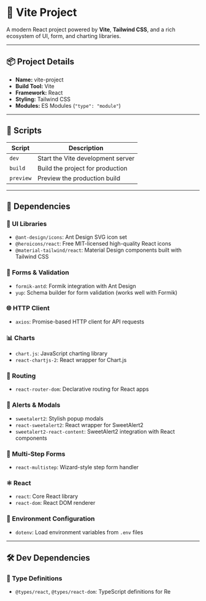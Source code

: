 # 📘 Vite Project

A modern React project powered by **Vite**, **Tailwind CSS**, and a rich ecosystem of UI, form, and charting libraries.

---

## 📦 Project Details

- **Name:** vite-project  
- **Build Tool:** Vite  
- **Framework:** React  
- **Styling:** Tailwind CSS  
- **Modules:** ES Modules (`"type": "module"`)

---

## 📁 Scripts

| Script       | Description                     |
|--------------|---------------------------------|
| `dev`        | Start the Vite development server |
| `build`      | Build the project for production |
| `preview`    | Preview the production build     |

---

## 🔧 Dependencies

### 🧩 UI Libraries

- `@ant-design/icons`: Ant Design SVG icon set  
- `@heroicons/react`: Free MIT-licensed high-quality React icons  
- `@material-tailwind/react`: Material Design components built with Tailwind CSS  

### 📝 Forms & Validation

- `formik-antd`: Formik integration with Ant Design  
- `yup`: Schema builder for form validation (works well with Formik)  

### 🌐 HTTP Client

- `axios`: Promise-based HTTP client for API requests  

### 📊 Charts

- `chart.js`: JavaScript charting library  
- `react-chartjs-2`: React wrapper for Chart.js  

### 🧭 Routing

- `react-router-dom`: Declarative routing for React apps  

### 🎉 Alerts & Modals

- `sweetalert2`: Stylish popup modals  
- `react-sweetalert2`: React wrapper for SweetAlert2  
- `sweetalert2-react-content`: SweetAlert2 integration with React components  

### 🔀 Multi-Step Forms

- `react-multistep`: Wizard-style step form handler  

### ⚛ React

- `react`: Core React library  
- `react-dom`: React DOM renderer  

### 🔐 Environment Configuration

- `dotenv`: Load environment variables from `.env` files  

---

## 🛠 Dev Dependencies

### 🧪 Type Definitions

- `@types/react`, `@types/react-dom`: TypeScript definitions for Re
